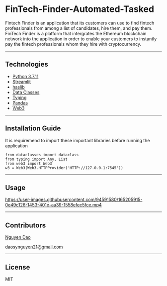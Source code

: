 # FinTech-Finder-Automated-Tasked


Fintech Finder is an application that its customers can use to find fintech professionals from among a list of candidates, hire them, and pay them. FinTech Finder is a platform that intergrates the Ethereum blockchain network into the application in order to enable your customers to instantly pay the fintech professionals whom they hire with cryptocurrency.

---

## Technologies

* [Python 3.7.11](https://www.python.org/downloads/)
* [Streamlit](https://streamlit.io/)
* [haslib](https://docs.python.org/3/library/hashlib.html)
* [Data Classes](https://docs.python.org/3/library/dataclasses.html)
* [Typing](https://docs.python.org/3/library/typing.html)
* [Pandas](https://pandas.pydata.org/docs/)
* [Web3](https://web3py.readthedocs.io/en/stable/overview.html)
---

## Installation Guide

It is requiremend to import these important libraries before running the application 

```import streamlit as st
from dataclasses import dataclass
from typing import Any, List
from web3 import Web3
w3 = Web3(Web3.HTTPProvider('HTTP://127.0.0.1:7545'))
```
 
---



## Usage

https://user-images.githubusercontent.com/94591580/165205915-0e49c126-1453-401e-aa39-1558efec5fce.mp4

---
## Contributors

[Nguyen Dao](https://www.linkedin.com/in/nguyen-dao-a55669215/)

daosynguyen21@gmail.com


---

## License

MIT
